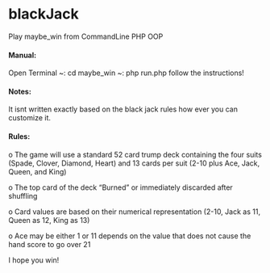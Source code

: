 # blackJack
Play maybe_win from CommandLine PHP OOP

<h4>Manual:</h4>

Open Terminal
~: cd maybe_win
~: php run.php
follow the instructions!

<h4>Notes:</h4>
It isnt written exactly based on the black jack rules how ever you can customize it.

<h4>Rules:</h4>
o The game will use a standard 52 card trump deck containing the four suits (Spade, Clover, Diamond, Heart)
  and 13 cards per suit (2-10 plus Ace, Jack, Queen, and King)

o The top card of the deck “Burned” or immediately discarded after shuffling

o Card values are based on their numerical representation (2-10, Jack as 11, Queen as 12, King as 13)

o Ace may be either 1 or 11 depends on the value that does not cause the hand score to go over 21

I hope you win!
